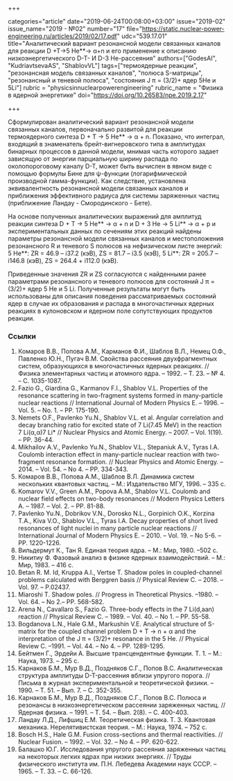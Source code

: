 +++

categories="article"
date="2019-06-24T00:08:00+03:00"
issue="2019-02"
issue_name="2019 - №02"
number="17"
file="https://static.nuclear-power-engineering.ru/articles/2019/02/17.pdf"
udc="539.17.01"
title="Аналитический вариант резонансной модели связанных каналов для реакции D +T→5 He**→ α+n и его применение к описанию низкоэнергетического D-T- И D-3 He-рассеяния"
authors=["GodesAI", "KudriavtsevaAS", "ShablovVL"]
tags=["термоядерные реакции", "резонансная модель связанных каналов", "полюса S-матрицы", "резонансный и теневой полюса", "состояния J π = (3/2)+ ядер 5He и 5Li"]
rubric = "physicsinnuclearpowerengineering"
rubric_name = "Физика в ядерной энергетике"
doi="https://doi.org/10.26583/npe.2019.2.17"

+++

Сформулирован аналитический вариант резонансной модели связанных каналов, первоначально развитой для реакции термоядерного синтеза D + T → 5 He** → α + n. Показано, что интеграл, входящий в знаменатель брейт-вигнеровского типа в амплитудах бинарных процессов в данной модели, мнимая часть которого задает зависящую от энергии парциальную ширину распада по околопороговому каналу D-T, может быть вычислен в явном виде с помощью формулы Бине для ψ-функции (логарифмической производной гамма-функции). Как следствие, установлена эквивалентность резонансной модели связанных каналов и приближения эффективного радиуса для системы заряженных частиц (приближение Ландау - Смородинского - Бете).

На основе полученных аналитических выражений для амплитуд реакции синтеза D + T → 5 He** → α + n и D + 3 He → 5 Li** → α + p и экспериментальных данных по сечениям этих реакций найдены параметры резонансной модели связанных каналов и местоположения резонансного R и теневого S полюсов на нефизическом листе энергий: 5 He**: ZR = 46.9 – i37.2 (кэВ), ZS = 81.7 – i3.5 (кэВ), 5 Li**: ZR = 205.7 – i146.8 (кэВ), ZS = 264.4 + i112.0 (кэВ).

Приведенные значения ZR и ZS согласуются с найденными ранее параметрами резонансного и теневого полюсов для состояний J π = (3/2)+ ядер 5 He и 5 Li. Полученные результаты могут быть использованы для описания поведения рассматриваемых состояний ядер в случае их образования и распада в многочастичных ядерных реакциях в кулоновском и ядерном поле сопутствующих продуктов реакции.

### Ссылки

1. Комаров В.В., Попова А.М., Карманов Ф.И., Шаблов В.Л., Немец О.Ф., Павленко Ю.Н., Пугач В.М. Свойства рассеяния двухфрагментных систем, образующихся в многочастичных ядерных реакциях. // Физика элементарных частиц и атомного ядра. – 1992. – Т. 23. – № 4. – С. 1035-1087.
2. Fazio G., Giardina G., Karmanov F.I., Shablov V.L. Properties of the resonance scattering in two-fragment systems formed in many-particle nuclear reactions // International Journal of Modern Physics E. – 1996. – Vol. 5. – No. 1. – PP. 175-190.
3. Nemets O.F., Pavlenko Yu.N., Shablov V.L. et al. Angular correlation and decay branching ratio for excited state of 7 Li(7.45 MeV) in the reaction 7 Li(α,α)7 Li* // Nuclear Physics and Atomic Energy. – 2007. – Vol. 1(19). – PP. 36-44.
4. Mikhailov A.V., Pavlenko Yu.N., Shablov V.L., Stepaniuk A.V., Tyras I.A. Coulomb interaction effect in many-particle nuclear reaction with two-fragment resonance formation. // Nuclear Physics and Atomic Energy. – 2014. – Vol. 54. – No 4. – РР. 334-343.
5. Комаров В.В., Попова А.М., Шаблов В.Л. Динамика систем нескольких квантовых частиц. – М.: Издательство МГУ, 1996. – 335 с.
6. Komarov V.V., Green A.M., Popova A.M., Shablov V.L. Coulomb and nuclear field effects on two-body resonances // Modern Physics Letters A. – 1987. – Vol. 2. – PP. 81-88.
7. Pavlenko Yu.N., Dobrikov V.N., Dorosko N.L., Gorpinich O.K., Korzina T.A., Kiva V.O., Shablov V.L., Tyras I.A. Decay properties of short lived resonances of light nuclei in many particle nuclear reactions // International Journal of Modern Physics E. – 2010. – Vol. 19. – No 5-6. – PP. 1220-1226.
8. Вильдермут К., Тан Я. Единая теория ядра. – М.: Мир, 1980. –502 с.
9. Никитиу Ф. Фазовый анализ в физике ядерных взаимодействий. – М.: Мир, 1983. – 416 с.
10. Betan R. M. Id, Kruppa A.I., Vertse T. Shadow poles in coupled-channel problems calculated with Berggren basis // Physical Review C. – 2018. – Vol. 97. – P.02437.
11. Miaroshi T. Shadow poles. // Progress in Theoretical Physics. –1980. – Vol. 64. – No 2.– PP. 568-582.
12. Arena N., Cavallaro S., Fazio G. Three-body effects in the 7 Li(d,aan) reaction // Physical Review C. – 1989. – Vol. 40. – No 1. – PP. 55-58.
13. Bogdanova L.N., Hale G.M., Markushin V.E. Analytical structure of S-matrix for the coupled channel problem D + T → n + α and the interpretation of the J π = (3/2)+ resonance in the 5 He. // Physical Review C. –1991. – Vol. 44. – No 4. – PP. 1289-1295.
14. Бейтмен Г., Эрдейи А. Высшие трансцендентные функции. Т. 1. – М.: Наука, 1973. – 295 с.
15. Карнаков Б.М., Мур В.Д., Поздняков С.Г., Попов В.С. Аналитическая структура амплитуды D-T-рассеяния вблизи упругого порога. // Письма в журнал экспериментальной и теоретической физики. –1990. – Т. 51. – Вып. 7. – С. 352-355.
16. Карнаков Б.М., Мур В.Д., Поздняков С.Г., Попов В.С. Полюса и резонансы в низкоэнергетическом рассеянии заряженных частиц. // Ядерная физика. – 1991. – Т. 54. – Вып. 2(8). – С. 400-403.
17. Ландау Л.Д., Лифшиц Е.М. Теоретическая физика. Т. 3. Квантовая механика. Нерелятивистская теория. – М.: Наука, 1974. – 752 с.
18. Bosch H.S., Hale G.M. Fusion cross-sections and thermal reactivities. // Nuclear Fusion. – 1992. – Vol. 32. – No 4. – PP. 620-622.
19. Балашко Ю.Г. Исследования упругого рассеяния заряженных частиц на некоторых легких ядрах при низких энергиях. // Труды физического института им. П.Н. Лебедева Академии наук СССР. – 1965. – Т. 33. – С. 66-126.